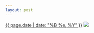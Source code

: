 ```yaml
---
layout: post
---
```


<p>
  <time><a href="/55">{{ page.date | date: "%B %e, %Y" }}</a></time>
  <a href="/55"><img src="{{ site.assets_url }}/55-320.jpg" srcset="{{ site.assets_url }}/55-640.jpg 640w, {{ site.assets_url }}/55-480.jpg 480w, {{ site.assets_url }}/55-320.jpg 320w, {{ site.assets_url }}/55-160.jpg 160w" sizes="(min-width: 700px) 50vw, calc(100vw - 2rem)" /></a>
</p>
